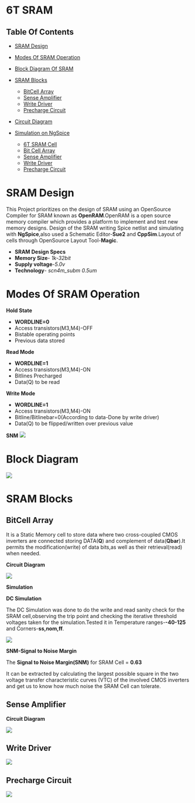 # 6T SRAM

## Table Of Contents
- [SRAM Design](https://github.com/satabdi25-2000/vlsilabSRAM#sram-design)
- [Modes Of SRAM Operation](https://github.com/satabdi25-2000/vlsilabSRAM#modes-of-sram-operation)
- [Block Diagram Of SRAM](https://github.com/satabdi25-2000/vlsilabSRAM#block-diagram-of-sram)
- [SRAM Blocks](https://github.com/satabdi25-2000/vlsilabSRAM#sram-blocks)
  - [BitCell Array](https://github.com/satabdi25-2000/vlsilabSRAM#bitcell-array)
  - [Sense Amplifier](https://github.com/satabdi25-2000/vlsilabSRAM#sense-amplifier)
  - [Write Driver](https://github.com/satabdi25-2000/vlsilabSRAM#write-driver)
  - [Precharge Circuit](https://github.com/satabdi25-2000/vlsilabSRAM#precharge-circuit)

- [Circuit Diagram](https://github.com/satabdi25-2000/vlsilabSRAM#circuit-diagram)
- [Simulation on NgSpice](https://github.com/satabdi25-2000/vlsilabSRAM#simulation-on-ngspice)
  - [6T SRAM Cell](https://github.com/satabdi25-2000/vlsilabSRAM#6t-sram-cell)
  - [Bit Cell Array](https://github.com/satabdi25-2000/vlsilabSRAM#bit-cell-array)
  - [Sense Amplifier](https://github.com/satabdi25-2000/vlsilabSRAM#sense-amplifier)
  - [Write Driver](https://github.com/satabdi25-2000/vlsilabSRAM#write-driver)
  - [Precharge Circuit](https://github.com/satabdi25-2000/vlsilabSRAM#prechrage-circuit)



# SRAM Design
This Project prioritizes on the design of SRAM using an OpenSource Compiler for SRAM known as **OpenRAM**.OpenRAM is a open source memory compiler which provides a platform to implement and test new memory designs. Design of the SRAM writing Spice netlist and simulating with **NgSpice**,also used a Schematic Editor-**Sue2** and **CppSim**.Layout of cells through OpenSource Layout Tool-**Magic**.

- **SRAM Design Specs** 
- **Memory Size**- *1k-32bit* 
- **Supply voltage**-*5.0v* 
- **Technology**- *scn4m_subm 0.5um*


# Modes Of SRAM Operation
 
 **Hold State**

- **WORDLINE=0** 
- Access transistors(M3,M4)-OFF
- Bistable operating points
- Previous data stored
 
 **Read Mode**
 
- **WORDLINE=1**
- Access transistors(M3,M4)-ON
- Bitlines Precharged
- Data(Q) to be read
 
 **Write Mode**
 
- **WORDLINE=1**
- Access transistors(M3,M4)-ON
- Bitline/Bitlinebar=0(According to data-Done by write driver)
- Data(Q) to be flipped/written over previous value
 
 **SNM**
 ![](https://github.com/satabdi25-2000/vlsilabSRAM/blob/master/Simulation/SNM6T.png)
 
 # Block Diagram
![](https://github.com/satabdi25-2000/vlsilabSRAM/blob/master/BlockDiagram/SRAM.png)







# SRAM Blocks

## BitCell Array

It is a Static Memory cell to store data where two cross-coupled CMOS inverters are connected storing DATA(**Q**) and complement of data(**Qbar**).It permits the modification(write) of data bits,as well as their retrieval(read) when needed.

**Circuit Diagram**

![](https://github.com/satabdi25-2000/vlsilabSRAM/blob/master/CircuitDiagram/BitCellAray-precharge-pulldown.png)

**Simulation**

**DC Simulation**

The DC Simulation was done to do the write and read sanity check for the SRAM cell,observing the trip point and checking the iterative threshold voltages taken for the simulation.Tested it in Temperature ranges-**-40-125** and Corners-**ss,nom,ff**.

![](https://github.com/satabdi25-2000/vlsilabSRAM/blob/master/Simulation/DCsimulation.png)

**SNM-Signal to Noise Margin**


The **Signal to Noise Margin(SNM)** for SRAM Cell = **0.63** 

It can be extracted by calculating the largest possible square in the two voltage transfer characteristic curves (VTC) of the involved CMOS inverters and get us to know how much noise the SRAM Cell can tolerate.

## Sense Amplifier

**Circuit Diagram**

![](https://github.com/satabdi25-2000/vlsilabSRAM/blob/master/CircuitDiagram/SenseAmplifier.png)


## Write Driver

![](https://github.com/ReuelReuben/vsdSRAM/blob/master/BlockDiagram/WriteDriver.png)


## Precharge Circuit

![](https://github.com/ReuelReuben/vsdSRAM/blob/master/BlockDiagram/PreCharge.png)
